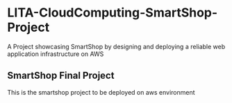 # LITA-CloudComputing-SmartShop-Project
 A Project showcasing SmartShop by designing and deploying a reliable web application infrastructure on AWS
## SmartShop Final Project
This is the smartshop project to be deployed on aws environment
